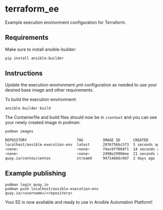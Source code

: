 # terraform_ee

Example execution environment configuration for Terraform.

## Requirements

Make sure to install ansible-builder:

```bash
pip install ansible-builder
```

## Instructions

Update the execution-environment.yml configuration as needed to use your desired base image and other requirements.

To build the execution environment:

`ansible-builder build`

The Containerfile and build files should now be in `/context` and you can see your newly created image in podman:

```bash
podman images

REPOSITORY                       TAG         IMAGE ID      CREATED         SIZE
localhost/ansible-execution-env  latest      2976756bc5f3  5 seconds ago   521 MB
<none>                           <none>      74ac0ff084f1  14 seconds ago  523 MB
<none>                           <none>      2498e29966ee  21 seconds ago  521 MB
quay.io/centos/centos            stream9     94714b8dc9d7  2 days ago      168 MB
```

## Example publishing

```
podman login quay.io
podman push localhost/ansible-execution-env quay.io/<username>/<repository>
```

Your EE is now available and ready to use in Ansible Automation Platform!
